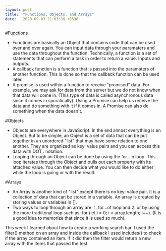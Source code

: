 ```yaml
---
layout: post
title:  "Functions, Objects, and Arrays"
date:   2020-09-03 21:03:36 +0530
---
```


#Functions

- Functions are basically an Object that contains code that can be used over and over again. You can input data through your paramaters and use the data throughout the function. Technically, a function is a set of statements that can perform a task in order to return a value. Inputs and outputs.
- A callback function is a function that is passed into the paramaters of another function. This is done so that the callback function can be used later. 
- A promise is used within a function to receive "promised" data. For example, we may ask for data from the server but we do not know when that data will come in. (This type of data is called asynchronous data since it comes in sporatically). Using a Promise can help us receive the data and do something with it if it comes in. A Promise can also do something when the data doesn't.

#Objects

- Objects are everywhere in JavaScript. In the end almost everything is an Object. But to be simple, an Object is a set of data that can be put together in an unordered "list" that may have some relation to one another. They are organized as key: value pairs and you can access this data with DOT . notation.
- Looping through an Object can be done by using the for...in loop. This loop iterates through the Object and pulls out each property with its attached value. You can then decide what you would like to do either while the loop is going or with the result.

#Arrays

- An Array is another kind of "list" except there is no key: value pair. It is a collection of data that can be stored in a variable. An array is created by storing values or variables in [].
- Two ways to loop through an array are: 1. for...of loop and 2. or by using the more tradiitonal loop such as: for (let i = 0; i < array.length; i++). (It is a good idea to memorize that since it is used so much).


This week I learned about how to create a working search bar. I used the filter() method on an array and inside the callback I used includes() to check if the array contained an item. If it did then the filter would return a new array with the items that passed the test.
